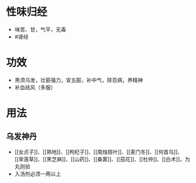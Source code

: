 # 性味归经
- 味苦、甘，气平，无毒
-  #肾经 
# 功效
- 黑须乌发，壮筋强力，安五脏，补中气，除百病，养精神
- 补血祛风（多服）
# 用法
## 乌发神丹
- [[女贞子]]、[[熟地]]、[[枸杞子]]、[[南烛枝叶]]、[[麦门冬]]、[[何首乌]]、[[旱莲草]]、[[黑芝麻]]、[[山药]]、[[桑葚]]、[[茄花]]、[[杜仲]]、[[白术]]，为丸则验
- 入汤剂必须一两以上
